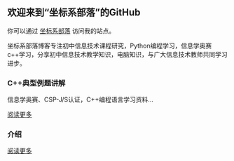 ## 欢迎来到“坐标系部落”的GitHub

你可以通过 [坐标系部落](http://www.zbxx.net) 访问我的站点。

坐标系部落博客专注初中信息技术课程研究，Python编程学习，信息学奥赛c++学习，分享初中信息技术教学知识，电脑知识，与广大信息技术教师共同学习进步。

### C++典型例题讲解

信息学奥赛、CSP-J/S认证，C++编程语言学习资料...

[阅读更多](http://www.zbxx.net/tag/c-programming) 

### 介绍

[阅读更多](./about.html) 
